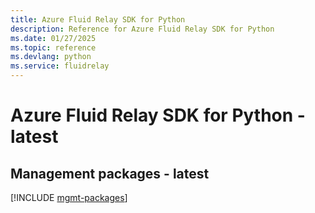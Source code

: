 ```yaml
---
title: Azure Fluid Relay SDK for Python
description: Reference for Azure Fluid Relay SDK for Python
ms.date: 01/27/2025
ms.topic: reference
ms.devlang: python
ms.service: fluidrelay
---
```

# Azure Fluid Relay SDK for Python - latest

## Management packages - latest
[!INCLUDE [mgmt-packages](fluid-relay-mgmt-index.md)]